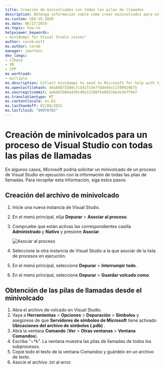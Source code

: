 ```yaml
---
title: Creación de minivolcados con todas las pilas de llamadas
description: Obtenga información sobre cómo crear minivolcados para un proceso de Visual Studio que incluye información para todas las pilas de llamadas.
ms.custom: SEO-VS-2020
ms.date: 06/27/2019
ms.topic: how-to
helpviewer_keywords:
- minidumps for Visual Studio issues"
author: corob-msft
ms.author: corob
manager: jmartens
dev_langs:
- CSharp
- VB
- CPP
ms.workload:
- multiple
ms.description: Collect minidumps to send to Microsoft for help with troubleshooting issues with Visual Studio
ms.openlocfilehash: 44ab0873580c7c541fc5e7fdde56cc1780929b75
ms.sourcegitcommit: ae6d47b09a439cd0e13180f5e89510e3e347fd47
ms.translationtype: HT
ms.contentlocale: es-ES
ms.lasthandoff: 02/08/2021
ms.locfileid: "99970782"
---
```

# <a name="create-minidumps-for-a-visual-studio-process-with-all-call-stacks"></a>Creación de minivolcados para un proceso de Visual Studio con todas las pilas de llamadas

En algunos casos, Microsoft podría solicitar un minivolcado de un proceso de Visual Studio en ejecución con la información de todas las pilas de llamadas. Para recopilar esta información, siga estos pasos:

## <a name="create-the-minidump-file"></a>Creación del archivo de minivolcado

1. Inicie una nueva instancia de Visual Studio.
1. En el menú principal, elija **Depurar** > **Asociar al proceso**.
1. Compruebe que están activas las correspondientes casilla **Administrado** y **Nativo** y presione **Asociar**.

   ![Asociar al proceso](../ide/media/attach-to-process.png)

1. Seleccione la otra instancia de Visual Studio a la que asociar de la lista de procesos en ejecución.
1. En el menú principal, seleccione **Depurar** > **Interrumpir todo**.
1. En el menú principal, seleccione **Depurar** > **Guardar volcado como**.

## <a name="get-the-call-stacks-from-the-minidump"></a>Obtención de las pilas de llamadas desde el minivolcado

1. Abra el archivo de volcado en Visual Studio.
1. Vaya a **Herramientas** > **Opciones** > **Depuración** > **Símbolos** y asegúrese de que **Servidores de símbolos de Microsoft** tiene activado **Ubicaciones del archivo de símbolos (.pdb)** .
1. Abra la ventana **Comando** (**Ver** > **Otras ventanas** > **Ventana Comandos**).
1. Escriba "~*k". La ventana muestra las pilas de llamadas de todos los subprocesos.
1. Copie todo el texto de la ventana Comandos y guárdelo en un archivo de texto.
1. Asocie el archivo .txt al error.
